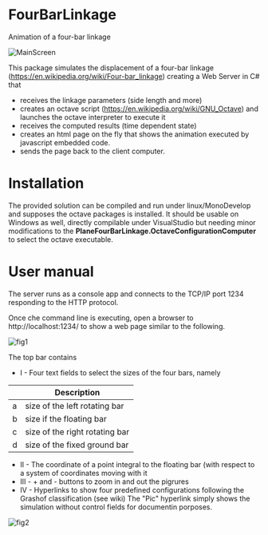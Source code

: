 # FourBarLinkage
Animation of a four-bar linkage

![MainScreen](http://www.hilab.it/FBL)

This package simulates the displacement of a four-bar linkage (https://en.wikipedia.org/wiki/Four-bar_linkage) creating 
a Web Server in C# that 
* receives the linkage parameters (side length and more)
* creates an octave script (https://en.wikipedia.org/wiki/GNU_Octave) and launches the octave interpreter to execute it
* receives the computed results (time dependent state) 
* creates an html page on the fly that shows the animation executed by javascript embedded code.
* sends the page back to the client computer.

# Installation
The provided solution can be compiled and run under linux/MonoDevelop and supposes the octave packages is installed.
It should be usable on Windows as well, directly compilable under VisualStudio but needing minor modifications to the **PlaneFourBarLinkage.OctaveConfigurationComputer** to select the octave executable.

# User manual
The server runs as a console app and connects to the TCP/IP port 1234 responding to the HTTP protocol.

Once che command line is executing, open a browser to http://localhost:1234/ to show a web page similar to the following.

![fig1](https://github.com/fjovine/FourBarLinkage/blob/master/Doc/FBL_01.png)

The top bar contains

* I - Four text fields to select the sizes of the four bars, namely 

|   | Description                    |
|---|--------------------------------|
| a | size of the left rotating bar  |
| b | size if the floating bar       |
| c | size of the right rotating bar |
| d | size of the fixed ground bar   |

* II - The coordinate of a point integral to the floating bar (with respect to a system of coordinates moving with it
* III - + and - buttons to zoom in and out the pigrures
* IV - Hyperlinks to show four predefined configurations following the Grashof classification (see wiki) The "Pic"
hyperlink simply shows the simulation without control fields for documentin porposes.

![fig2](https://github.com/fjovine/FourBarLinkage/blob/master/Doc/FBL_02.png)
